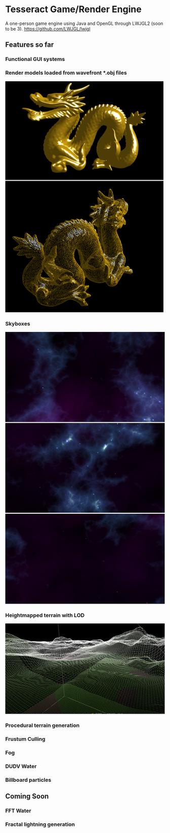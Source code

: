 # Tesseract Game/Render Engine

A  one-person game engine using Java and OpenGL through LWJGL2 (soon to be 3).
https://github.com/LWJGL/lwjgl

## Features so far

### Functional GUI systems

###  Render models loaded from wavefront *.obj files
<p float="left">
  <img src="https://github.com/SplittyFyre/GameEngine/blob/master/readmeimg/dragon.png" width=500/>
  <img src="https://github.com/SplittyFyre/GameEngine/blob/master/readmeimg/wiredragon.png" width=500/>
</p>

### Skyboxes

<p float="left">
  <img src="https://github.com/SplittyFyre/GameEngine/blob/master/readmeimg/skybox1.png"/>
  <img src="https://github.com/SplittyFyre/GameEngine/blob/master/readmeimg/skybox2.png"/>
  <img src="https://github.com/SplittyFyre/GameEngine/blob/master/readmeimg/skybox3.png"/>
</p>

### Heightmapped terrain with LOD
<p float="left">
  <img src="https://github.com/SplittyFyre/GameEngine/blob/master/readmeimg/terrainlod.png"/>
</p>

### Procedural terrain generation

### Frustum Culling

### Fog

### DUDV Water

### Billboard particles



## Coming Soon

### FFT Water

### Fractal lightning generation


